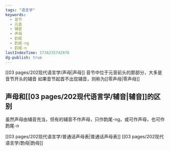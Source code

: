 ```yaml
---
tags: "语言学"
keywords:
  - 音节
  - 元音
  - 辅音
  - 声母
  - 韵尾
  - 韵尾-ng
  - 韵尾-n
lastIndexTime: 1736235742976
dg-publish: true
---
```

[[03 pages/202现代语言学/声母\|声母]] 音节中位于元音前头的那部分，大多是音节开头的辅音
如果音节起首不出现辅音，则称为[[零声母\|零声母]]

## 声母和[[03 pages/202现代语言学/辅音\|辅音]]的区别
虽然声母由辅音充当，但有的辅音不作声母，只作韵尾-ng，或可作声母，也可作韵尾-n

[[03 pages/202现代语言学/普通话声母表\|普通话声母表]]
[[03 pages/202现代语言学/韵母\|韵母]]
